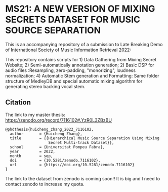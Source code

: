 # MS21: A NEW VERSION OF MIXING SECRETS DATASET FOR MUSIC SOURCE SEPARATION

This is an accompanying repository of a submission to Late Breaking Demo of International Society of Music Information Retrieval 2022: 

This repository contains scripts for 1) Data Gathering from Mixing Secret Website; 2) Semi-automatically annotation generation; 2) Basic DSP for audio files :Resampling, zero-padding, "monorizing", loudness normalization; 4) Automatic Stem generation and Formatting: Same folder structure of MedleyDB and special automatic mixing algorithm for generating stereo backing vocal stem. 


## Citation
The link to my master thesis: https://zenodo.org/record/7116102#.YzR0L3ZBzBU
```
@phdthesis{huicheng_zhang_2022_7116102,
  author       = {Huicheng Zhang},
  title        = {{Hierarchical Music Source Separation Using Mixing 
                   Secret Multi-track Dataset}},
  school       = {Universitat Pompeu Fabra},
  year         = 2022,
  month        = sep,
  doi          = {10.5281/zenodo.7116102},
  url          = {https://doi.org/10.5281/zenodo.7116102}
}
```
The link to the dataset from zenodo is coming soon!! It is big and I need to contact zenodo to increase my quota.
